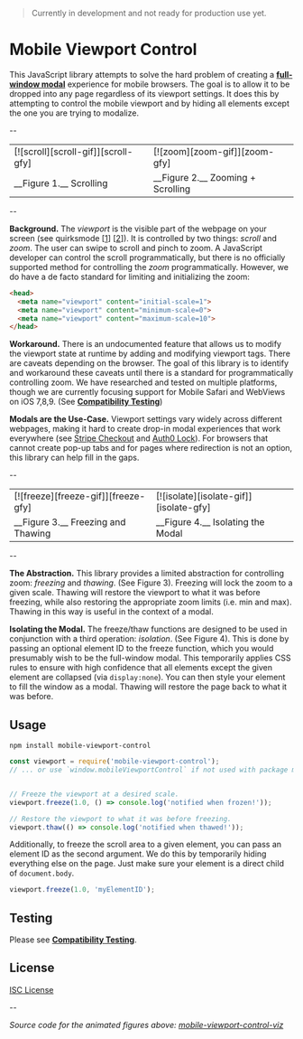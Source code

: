 > Currently in development and not ready for production use yet.

# Mobile Viewport Control

This JavaScript library attempts to solve the hard problem of creating a
__[full-window modal]__ experience for mobile browsers.  The goal is to allow
it to be dropped into any page regardless of its viewport settings.  It does
this by attempting to control the mobile viewport and by hiding all elements
except the one you are trying to modalize.

[full-window modal]:http://uxmovement.com/mobile/why-you-should-avoid-using-modal-windows-on-mobile/

--

 <table>
  <tr>
    <td>[![scroll][scroll-gif]][scroll-gfy]</td>
    <td>[![zoom][zoom-gif]][zoom-gfy]</td>
  </tr>
  <tr>
    <td>__Figure 1.__ Scrolling</td>
    <td>__Figure 2.__ Zooming + Scrolling</td>
  </tr>
</table>

--

__Background.__ The _viewport_ is the visible part of the webpage on your
screen (see quirksmode [[1]] [[2]]).  It is controlled by two things: _scroll_
and _zoom_.  The user can swipe to scroll and pinch to zoom. A JavaScript
developer can control the scroll programmatically, but there is no officially
supported method for controlling the _zoom_ programmatically.  However, we do
have a de facto standard for limiting and initializing the zoom:

[1]:http://www.quirksmode.org/mobile/viewports2.html
[2]:http://www.quirksmode.org/mobile/metaviewport/

```html
<head>
  <meta name="viewport" content="initial-scale=1">
  <meta name="viewport" content="minimum-scale=0">
  <meta name="viewport" content="maximum-scale=10">
</head>
```

__Workaround.__ There is an undocumented feature that allows us to modify the
viewport state at runtime by adding and modifying viewport tags.  There are
caveats depending on the browser.  The goal of this library is to identify and
workaround these caveats until there is a standard for programmatically
controlling zoom.  We have researched and tested on multiple platforms, though
we are currently focusing support for Mobile Safari and WebViews on iOS 7,8,9.
(See __[Compatibility Testing](test/)__)

__Modals are the Use-Case.__ Viewport settings vary widely across different
webpages, making it hard to create drop-in modal experiences that work
everywhere (see [Stripe Checkout] and [Auth0 Lock]).  For browsers that cannot
create pop-up tabs and for pages where redirection is not an option, this
library can help fill in the gaps.

[Stripe Checkout]:https://stripe.com/checkout
[Auth0 Lock]:https://auth0.com/lock

--

 <table>
  <tr>
    <td>[![freeze][freeze-gif]][freeze-gfy]</td>
    <td>[![isolate][isolate-gif]][isolate-gfy]</td>
  </tr>
  <tr>
    <td>__Figure 3.__ Freezing and Thawing</td>
    <td>__Figure 4.__ Isolating the Modal</td>
  </tr>
 </table>

--

__The Abstraction.__ This library provides a limited abstraction for
controlling zoom: _freezing_ and _thawing_.  (See Figure 3). Freezing will lock
the zoom to a given scale.  Thawing will restore the viewport to what it was
before freezing, while also restoring the appropriate zoom limits (i.e. min and
max).  Thawing in this way is useful in the context of a modal.

__Isolating the Modal.__ The freeze/thaw functions are designed to be used in
conjunction with a third operation: _isolation_. (See Figure 4).  This is done
by passing an optional element ID to the freeze function, which you would
presumably wish to be the full-window modal.  This temporarily applies CSS
rules to ensure with high confidence that all elements except the given element
are collapsed (via `display:none`).  You can then style your element to fill
the window as a modal. Thawing will restore the page back to what it was
before.

## Usage

```
npm install mobile-viewport-control
```

```js
const viewport = require('mobile-viewport-control');
// ... or use `window.mobileViewportControl` if not used with package manager


// Freeze the viewport at a desired scale.
viewport.freeze(1.0, () => console.log('notified when frozen!'));

// Restore the viewport to what it was before freezing.
viewport.thaw(() => console.log('notified when thawed!'));
```

Additionally, to freeze the scroll area to a given element, you can pass an
element ID as the second argument.  We do this by temporarily hiding everything
else on the page.  Just make sure your element is a direct child of
`document.body`.

```js
viewport.freeze(1.0, 'myElementID');
```

## Testing

Please see __[Compatibility Testing](test/)__.

## License

[ISC License](LICENSE)

--

_Source code for the animated figures above: [mobile-viewport-control-viz](https://github.com/shaunstripe/mobile-viewport-control-viz)_


[scroll-gif]:https://zippy.gfycat.com/EnchantedPowerfulIndri.gif
[scroll-gfy]:https://gfycat.com/EnchantedPowerfulIndri
[zoom-gif]:https://zippy.gfycat.com/InconsequentialImperturbableBuckeyebutterfly.gif
[zoom-gfy]:https://gfycat.com/InconsequentialImperturbableBuckeyebutterfly
[freeze-gif]:https://fat.gfycat.com/YearlyBitesizedBangeltiger.gif
[freeze-gfy]:https://gfycat.com/YearlyBitesizedBangeltiger
[isolate-gif]:https://fat.gfycat.com/MetallicFrighteningApisdorsatalaboriosa.gif
[isolate-gfy]:https://gfycat.com/MetallicFrighteningApisdorsatalaboriosa
